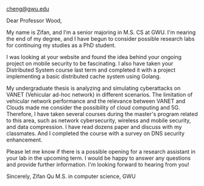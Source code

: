 [cheng@gwu.edu](mailto:cheng@gwu.edu)

Dear Professor Wood,


My name is Zifan, and I'm a senior majoring in M.S. CS at GWU. I'm nearing the end of my degree, and I have begun to consider possible research labs for continuing my studies as a PhD student.

I was looking at your website and found the idea behind your ongoing project on mobile security to be fascinating. I also have taken your Distributed System course last term and completed it with a project implementing a basic distributed cache system using Golang.

My undergraduate thesis is analyzing and simulating cyberattacks on VANET (Vehicular ad-hoc network) in different scenarios. The limitation of vehicular network performance and the relevance between VANET and Clouds made me consider the possibility of cloud computing and 5G. Therefore, I have taken several courses during the master's program related to this area, such as network cybersecurity, wireless and mobile security, and data compression. I have read dozens paper and discuss with my classmates. And I completed the course with a survey on DNS security enhancement.

Please let me know if there is a possible opening for a research assistant in your lab in the upcoming term. I would be happy to answer any questions and provide further information. I'm looking forward to hearing from you!

Sincerely,
Zifan Qu
M.S. in computer science, GWU